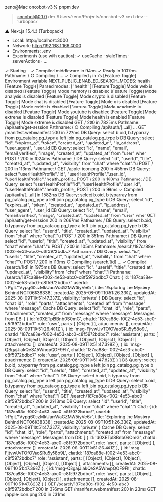 zeno@Mac oncobot-v3 % pnpm dev

> oncobot@0.1.0 dev /Users/zeno/Projects/oncobot-v3
> next dev --turbopack

   ▲ Next.js 15.4.2 (Turbopack)
   - Local:        http://localhost:3000
   - Network:      http://192.168.1.166:3000
   - Environments: .env
   - Experiments (use with caution):
     ✓ useCache
     · staleTimes
     · serverActions
     · ...

 ✓ Starting...
 ✓ Compiled middleware in 94ms
 ✓ Ready in 1037ms
Pathname:  /
 ○ Compiling / ...
 ✓ Compiled / in 7s
[Feature Toggle] Environment variable NEXT_PUBLIC_ENABLED_SEARCH_MODES: health
[Feature Toggle] Parsed modes: [ 'health' ]
[Feature Toggle] Mode web is disabled
[Feature Toggle] Mode memory is disabled
[Feature Toggle] Mode analysis is disabled
[Feature Toggle] Mode crypto is disabled
[Feature Toggle] Mode chat is disabled
[Feature Toggle] Mode x is disabled
[Feature Toggle] Mode reddit is disabled
[Feature Toggle] Mode academic is disabled
[Feature Toggle] Mode youtube is disabled
[Feature Toggle] Mode extreme is disabled
[Feature Toggle] Mode health is enabled
[Feature Toggle] Mode extreme is disabled
 GET / 200 in 7825ms
Pathname:  /api/auth/get-session
Pathname:  /
 ○ Compiling /api/auth/[...all] ...
 GET /manifest.webmanifest 200 in 722ms
DB Query: 
      select b.oid, b.typarray
      from pg_catalog.pg_type a
      left join pg_catalog.pg_type b
DB Query: select "id", "expires_at", "token", "created_at", "updated_at", "ip_address", "user_agent", "user_id
DB Query: select "id", "name", "email", "email_verified", "image", "created_at", "updated_at" from "user" wher
 POST / 200 in 1024ms
Pathname:  /
DB Query: select "id", "userId", "title", "created_at", "updated_at", "visibility" from "chat" where "chat"."u
 POST / 200 in 113ms
Pathname:  /
 GET /apple-icon.png 200 in 455ms
DB Query: select "userHealthProfile"."id", "userHealthProfile"."user_id", "userHealthProfile"."health_profile_
 POST / 200 in 160ms
Pathname:  /
DB Query: select "userHealthProfile"."id", "userHealthProfile"."user_id", "userHealthProfile"."health_profile_
 POST / 200 in 99ms
 ✓ Compiled /api/auth/[...all] in 1582ms
DB Query: 
      select b.oid, b.typarray
      from pg_catalog.pg_type a
      left join pg_catalog.pg_type b
DB Query: select "id", "expires_at", "token", "created_at", "updated_at", "ip_address", "user_agent", "user_id
DB Query: select "id", "name", "email", "email_verified", "image", "created_at", "updated_at" from "user" wher
 GET /api/auth/get-session 200 in 2667ms
Pathname:  /
DB Query: 
      select b.oid, b.typarray
      from pg_catalog.pg_type a
      left join pg_catalog.pg_type b
DB Query: select "id", "userId", "title", "created_at", "updated_at", "visibility" from "chat" where "chat"."u
 POST / 200 in 351ms
Pathname:  /
DB Query: select "id", "userId", "title", "created_at", "updated_at", "visibility" from "chat" where "chat"."u
 POST / 200 in 105ms
Pathname:  /search/187ca88e-f002-4e53-abc0-c8f5972bdbc7
Pathname:  /
DB Query: select "id", "userId", "title", "created_at", "updated_at", "visibility" from "chat" where "chat"."u
 POST / 200 in 113ms
 ○ Compiling /search/[id] ...
 ✓ Compiled /search/[id] in 1975ms
DB Query: select "id", "userId", "title", "created_at", "updated_at", "visibility" from "chat" where "chat"."i
Pathname:  /search/187ca88e-f002-4e53-abc0-c8f5972bdbc7
Chat:  {
  id: '187ca88e-f002-4e53-abc0-c8f5972bdbc7',
  userId: 'rPgiLYVypg60czMkUamWaGZMW5iyVe6v',
  title: 'Exploring the Mystery Behind NCT06838338',
  createdAt: 2025-08-09T10:51:26.330Z,
  updatedAt: 2025-08-09T10:51:47.337Z,
  visibility: 'private'
}
DB Query: select "id", "chat_id", "role", "parts", "attachments", "created_at" from "message" where "message".
 Cache  DB Query: select "id", "chat_id", "role", "parts", "attachments", "created_at" from "message" where "message".
Messages from DB:  [
  {
    id: 'd0XETpl8Bnb0SOmG',
    chatId: '187ca88e-f002-4e53-abc0-c8f5972bdbc7',
    role: 'user',
    parts: [ [Object] ],
    attachments: [],
    createdAt: 2025-08-09T10:51:26.401Z
  },
  {
    id: 'msg-FjtvwUvTOfOVaoSRu5y58o9L',
    chatId: '187ca88e-f002-4e53-abc0-c8f5972bdbc7',
    role: 'assistant',
    parts: [
      [Object], [Object],
      [Object], [Object],
      [Object], [Object],
      [Object]
    ],
    attachments: [],
    createdAt: 2025-08-09T10:51:47.398Z
  },
  {
    id: 'msg-QBgajJiakQeSA5WnopQOF9Fh',
    chatId: '187ca88e-f002-4e53-abc0-c8f5972bdbc7',
    role: 'user',
    parts: [ [Object], [Object], [Object], [Object] ],
    attachments: [],
    createdAt: 2025-08-09T10:51:47.623Z
  }
]
DB Query: 
      select b.oid, b.typarray
      from pg_catalog.pg_type a
      left join pg_catalog.pg_type b
DB Query: select "id", "userId", "title", "created_at", "updated_at", "visibility" from "chat" where "chat"."i
DB Query: 
      select b.oid, b.typarray
      from pg_catalog.pg_type a
      left join pg_catalog.pg_type b
DB Query: 
      select b.oid, b.typarray
      from pg_catalog.pg_type a
      left join pg_catalog.pg_type b
DB Query: select "id", "userId", "title", "created_at", "updated_at", "visibility" from "chat" where "chat"."i
 GET /search/187ca88e-f002-4e53-abc0-c8f5972bdbc7 200 in 2913ms
DB Query: select "id", "userId", "title", "created_at", "updated_at", "visibility" from "chat" where "chat"."i
Chat:  {
  id: '187ca88e-f002-4e53-abc0-c8f5972bdbc7',
  userId: 'rPgiLYVypg60czMkUamWaGZMW5iyVe6v',
  title: 'Exploring the Mystery Behind NCT06838338',
  createdAt: 2025-08-09T10:51:26.330Z,
  updatedAt: 2025-08-09T10:51:47.337Z,
  visibility: 'private'
}
 Cache  DB Query: select "id", "chat_id", "role", "parts", "attachments", "created_at" from "message" where "message".
Messages from DB:  [
  {
    id: 'd0XETpl8Bnb0SOmG',
    chatId: '187ca88e-f002-4e53-abc0-c8f5972bdbc7',
    role: 'user',
    parts: [ [Object] ],
    attachments: [],
    createdAt: 2025-08-09T10:51:26.401Z
  },
  {
    id: 'msg-FjtvwUvTOfOVaoSRu5y58o9L',
    chatId: '187ca88e-f002-4e53-abc0-c8f5972bdbc7',
    role: 'assistant',
    parts: [
      [Object], [Object],
      [Object], [Object],
      [Object], [Object],
      [Object]
    ],
    attachments: [],
    createdAt: 2025-08-09T10:51:47.398Z
  },
  {
    id: 'msg-QBgajJiakQeSA5WnopQOF9Fh',
    chatId: '187ca88e-f002-4e53-abc0-c8f5972bdbc7',
    role: 'user',
    parts: [ [Object], [Object], [Object], [Object] ],
    attachments: [],
    createdAt: 2025-08-09T10:51:47.623Z
  }
]
 GET /search/187ca88e-f002-4e53-abc0-c8f5972bdbc7 200 in 376ms
 GET /manifest.webmanifest 200 in 23ms
 GET /apple-icon.png 200 in 231ms